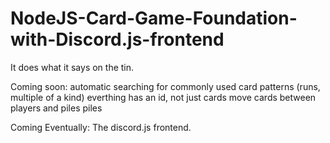 # NodeJS-Card-Game-Foundation-with-Discord.js-frontend
It does what it says on the tin.


Coming soon:
  automatic searching for commonly used card patterns (runs, multiple of a kind)
  everthing has an id, not just cards
  move cards between players and piles
  piles
  
Coming Eventually:
  The discord.js frontend.
